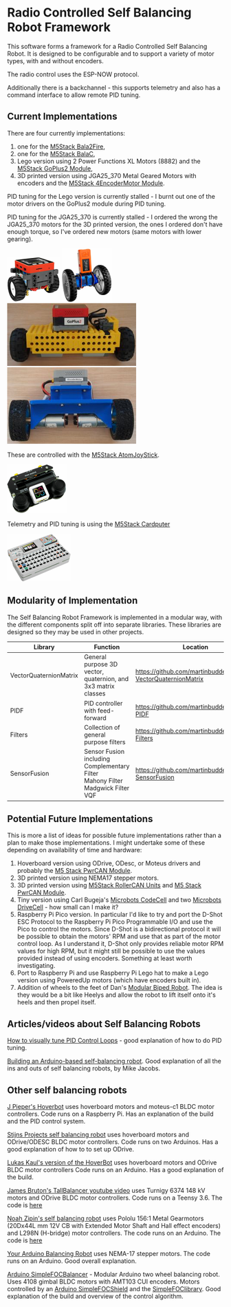 # Radio Controlled Self Balancing Robot Framework

This software forms a framework for a Radio Controlled Self Balancing Robot. It is designed to be configurable and to support a variety of motor types,
with and without encoders.

The radio control uses the ESP-NOW protocol.

Additionally there is a backchannel - this supports telemetry and also has a command interface to allow remote PID tuning.

## Current Implementations

There are four currently implementations:

1. one for the [M5Stack Bala2Fire](https://docs.m5stack.com/en/app/bala2fire),
2. one for the [M5Stack BalaC](https://docs.m5stack.com/en/app/balac_plus),
3. Lego version using 2 Power Functions XL Motors (8882) and the [M5Stack GoPlus2 Module](https://docs.m5stack.com/en/module/goplus2),
4. 3D printed version using JGA25_370 Metal Geared Motors with encoders and the [M5Stack 4EncoderMotor Module](https://docs.m5stack.com/en/module/Module_4EncoderMotor_V1.1).

PID tuning for the Lego version is currently stalled - I burnt out one of the motor drivers on the GoPlus2 module during PID tuning.

PID tuning for the JGA25_370 is currently stalled - I ordered the wrong the JGA25_370 motors for the 3D printed version, the ones I ordered
don't have enough torque, so I've ordered new motors (same motors with lower gearing).

![M5Stack Bala2Fire](pictures/Bala2Fire_25pc.png)
![M5Stack BalaC](pictures/BalaC_25pc.png)
![Lego version](pictures/Lego_300.JPG)
![JGA25_370 motor version](pictures/JGA_300.JPG)

These are controlled with the [M5Stack AtomJoyStick](https://shop.m5stack.com/products/atom-joystick-with-m5atoms3).

![M5Stack AtomJoyStick](pictures/AtomJoyStick_25pc.png)

Telemetry and PID tuning is using the [M5Stack Cardputer](https://docs.m5stack.com/en/core/Cardputer)

![M5Stack Cardputer](pictures/Cardputer_25pc.png)

## Modularity of Implementation

The Self Balancing Robot Framework is implemented in a modular way, with the different components split off into separate libraries.
These libraries are designed so they may be used in other projects.

| Library                | Function  | Location |
| ---------------------- | --------- | -------- |
| VectorQuaternionMatrix | General purpose 3D vector, quaternion, and 3x3 matrix classes | https://github.com/martinbudden/Library-VectorQuaternionMatrix |
| PIDF                   | PID controller with feed-forward | https://github.com/martinbudden/Library-PIDF |
| Filters                | Collection of general purpose filters | https://github.com/martinbudden/Library-Filters |
| SensorFusion           | Sensor Fusion including<br> Complementary Filter<br> Mahony Filter<br> Madgwick Filter<br> VQF | https://github.com/martinbudden/Library-SensorFusion |

## Potential Future Implementations

This is more a list of ideas for possible future implementations rather than a plan to make those implementations. I might undertake some of these depending on
availability of time and hardware:

1. Hoverboard version using ODrive, ODesc, or Moteus drivers and probably the [M5 Stack PwrCAN Module](https://docs.m5stack.com/en/module/Module13.2-PwrCAN).
2. 3D printed version using NEMA17 stepper motors.
3. 3D printed version using [M5Stack RollerCAN Units](https://docs.m5stack.com/en/unit/Unit-RollerCAN) and [M5 Stack PwrCAN Module](https://docs.m5stack.com/en/module/Module13.2-PwrCAN).
4. Tiny version using Carl Bugeja's [Microbots CodeCell](https://microbots.io/products/codecell) and two
[Microbots DriveCell](https://microbots.io/products/drivecell) - how small can I make it?
5. Raspberry Pi Pico version. In particular I'd like to try and port the D-Shot ESC Protocol to the Raspberry Pi Pico Programmable I/O and use the Pico to control
   the motors. Since D-Shot is a bidirectional protocol it will be possible to obtain the motors' RPM and use that as part of the motor control loop. As I understand
   it, D-Shot only provides reliable motor RPM values for high RPM, but it might still be possible to use the values provided instead of using encoders. Something
   at least worth investigating.
6. Port to Raspberry Pi and use Raspberry Pi Lego hat to make a Lego version using PoweredUp motors (which have encoders built in).
7. Addition of wheels to the feet of Dan's [Modular Biped Robot](https://github.com/makerforgetech/modular-biped/wiki). The idea is they would be a bit like Heelys
   and allow the robot to lift itself onto it's heels and then propel itself.

## Articles/videos about Self Balancing Robots

[How to visually tune PID Control Loops](https://www.youtube.com/watch?v=-bQdrvSLqpg) - good explanation of how to do PID tuning.

[Building an Arduino-based self-balancing robot](https://roboticdreams.wordpress.com/2015/04/24/building-an-arduino-based-self-balancing-robot-part-1/).
Good explanation of all the ins and outs of self balancing robots, by Mike Jacobs.

## Other self balancing robots

[J Pieper's Hoverbot](https://jpieper.com/2024/06/06/hoverbot/)
uses hoverboard motors and moteus-c1 BLDC motor controllers.
Code runs on a Raspberry Pi.
Has an explanation of the build and the PID control system.

[Stijns Projects self balancing robot](https://stijnsprojects.github.io/Balancing-robot/)
uses hoverboard motors and ODrive/ODESC BLDC motor controllers.
Code runs on two Arduinos.
Has a good explanation of how to to set up ODrive.

[Lukas Kaul's version of the HoverBot](https://github.com/CharlestonRobotics/ChIMP)
uses hoverboard motors and ODrive BLDC motor controllers
Code runs on an Arduino.
Has a good explanation of the build.

[James Bruton's TallBalancer youtube video](https://www.youtube.com/watch?v=TN6u-D992sw)
uses Turnigy 6374 148 kV motors and ODrive BLDC motor controllers.
Code runs on a Teensy 3.6.
The code is [here](https://github.com/XRobots/TallBalancer/tree/main/Code)

[Noah Zipin's self balancing robot](https://www.youtube.com/watch?v=M7D-TyRbdDE)
uses Pololu 156:1 Metal Gearmotors (20Dx44L mm 12V CB with Extended Motor Shaft and Hall effect encoders) and L298N (H-bridge) motor controllers.
The code runs on an Arduino.
The code is [here](https://github.com/nzipin/Self-Balancing-Robot)

[Your Arduino Balancing Robot](http://www.brokking.net/yabr_main.html)
uses NEMA-17 stepper motors.
The code runs on an Arduino.
Good overall explanation.

[Arduino SimpleFOCBalancer](https://github.com/simplefoc/Arduino-FOC-balancer) - Modular Arduino two wheel balancing robot.
Uses 4108 gimbal BLDC motors with AMT103 CUI encoders.
Motors controlled by an [Arduino SimpleFOCShield](https://docs.simplefoc.com/arduino_simplefoc_shield_showcase)
and the [SimpleFOClibrary](https://docs.simplefoc.com/arduino_simplefoc_library_showcase).
Good explanation of the build and overview of the control algorithm.
